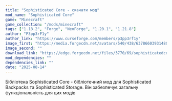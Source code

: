 ```yaml
---
title: "Sophisticated Core - скачати мод"
mod_name: "Sophisticated Core"
game: "Minecraft"
game_collection: "/mods/minecraft"
tags: ["1.18.2", "Forge", "NeoForge", "1.20.1", "1.21.8"]
author: "P3pp3rF1y"
author_link: "https://www.curseforge.com/members/p3pp3rf1y"
image_first: "https://media.forgecdn.net/avatars/540/438/637866039314801108.png"
image_second: ""
download_link: "https://edge.forgecdn.net/files/3770/69/sophisticatedcore-1.18.2-0.0.1.6-alpha.jar"
mod_dependencies: ""
dependencies_link: ""
date: "2025-08-14"
---
```



Бібліотека Sophisticated Core - бібліотечний мод для Sophisticated Backpacks та Sophisticated Storage. Він забезпечує загальну функціональність для цих модів